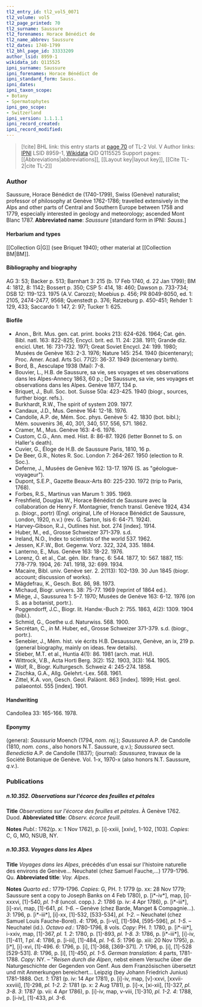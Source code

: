 ```yaml
---
tl2_entry_id: tl2_vol5_0071
tl2_volume: vol5
tl2_page_printed: 70
tl2_surname: Saussure
tl2_forenames: Horace Bénédict de
tl2_name_abbrev: Saussure
tl2_dates: 1740-1799
tl2_bhl_page_id: 33333209
author_lsid: 8959-1
wikidata_id: Q115525
ipni_surname: Saussure
ipni_forenames: Horace Bénédict de
ipni_standard_form: Sauss.
ipni_dates: 
ipni_taxon_scope: 
- Botany
- Spermatophytes
ipni_geo_scope: 
- Switzerland
ipni_version: 1.1.1.1
ipni_record_created: 
ipni_record_modified:
---
```


> [!cite] BHL link: this entry starts at [page 70](https://www.biodiversitylibrary.org/page/33333209) of TL-2 Vol. V
> Author links: [IPNI](https://www.ipni.org/a/8959-1) LSID 8959-1, [Wikidata](https://www.wikidata.org/wiki/Q115525) QID Q115525
> Support pages: [[Abbreviations|abbreviations]], [[Layout key|layout key]], [[Cite TL-2|cite TL-2]]

### Author

Saussure, Horace Bénédict de (1740-1799), Swiss (Genève) naturalist; professor of philosophy at Genève 1762-1786; travelled extensively in the Alps and other parts of Central and Southern Europe between 1758 and 1779, especially interested in geology and meteorology; ascended Mont Blanc 1787. 
**Abbreviated name**: *Saussure* \[standard form in IPNI: *Sauss.*\]

#### Herbarium and types

[[Collection G|G]] (see Briquet 1940); other material at [[Collection BM|BM]].

#### Bibliography and biography

AG 3: 53; Backer p. 513; Barnhart 3: 215 (b. 17 Feb 1740, d. 22 Jan 1799); BM 4: 1812, 8: 1142; Bossert p. 350; CSP 5: 414, 18: 460; Dawson p. 733-734; DSB 12: 119-123. 1975 (A.V. Carozzi); Moebius p. 456; PR 8049-8050, ed. 1: 2105, 2474-2477, 9568; Quenstedt p. 376; Ratzeburg p. 450-451; Rehder 1: 129, 433; Saccardo 1: 147, 2: 97; Tucker 1: 625.

#### Biofile

- Anon., Brit. Mus. gen. cat. print. books 213: 624-626. 1964; Cat. gén. Bibl. natl. 163: 822-825; Encycl. brit. ed. 11. 24: 238. 1911; Grande diz. encicl. Utet. 16: 731-732. 1971; Great Soviet Encycl. 24: 199. 1980; Musées de Genève 163: 2-3. 1976; Nature 145: 254. 1940 (bicentenary); Proc. Amer. Acad. Arts Sci. 77(2): 36-37. 1949 (bicentenary birth).
- Bord, B., Aesculape 1938 (Mai): 7-8.
- Bouvier, L., H.B. de Saussure, sa vie, ses voyages et ses observations dans les Alpes-Annecy 1863, 60 p.; De Saussure, sa vie, ses voyages et observations dans les Alpes. Genève 1877, 134 p.
- Briquet, J., Bull. Soc. bot. Suisse 50a: 423-425. 1940 (biogr., sources, further biogr. refs.).
- Burkhardt, R.W., The spirit of system 209. 1977.
- Candaux, J.D., Mus. Genève 164: 12-18. 1976.
- Candolle, A.P. de, Mém. Soc. phys. Genève 5: 42. 1830 (bot. bibl.); Mém. souvenirs 36, 40, 301, 340, 517, 556, 571. 1862.
- Cramer, M., Mus. Genève 163: 4-6. 1976.
- Custom, C.G., Ann. med. Hist. 8: 86-87. 1926 (letter Bonnet to S. on Haller's death).
- Cuvier, G., Éloge de H.B. de Saussure Paris, 1810, 16 p.
- De Beer, G.R., Notes R. Soc. London 7: 264-267. 1950 (election to R. Soc.).
- Deferne, J., Musées de Genève 162: 13-17. 1976 (S. as "géologue-voyageur").
- Dupont, S.E.P., Gazette Beaux-Arts 80: 225-230. 1972 (trip to Paris, 1768).
- Forbes, R.S., Martinus van Marum 1: 395. 1969.
- Freshfield, Douglas W., Horace Bénédict de Saussure avec la collaboration de Henry F. Montagnier, french transl. Genève 1924, 434 p. (biogr., portr) (Engl. original, Life of Horace Bénédict de Saussure, London, 1920, n.v.) (rev. G. Sarton, Isis 6: 64-71. 1924).
- Harvey-Gibson, R.J., Outlines hist. bot. 274 \[index\]. 1914.
- Huber, M., ed., Grosse Schweizer 371-379. s.d.
- Ireland, N.O., Index to scientists of the world 537. 1962.
- Jessen, K.F.W., Bot. Gegenw. Vorz. 322, 324, 335. 1884.
- Lanterno, E., Mus. Genève 163: 18-22. 1976.
- Lorenz, O. et al., Cat. gén. libr. franç. 6: 544. 1877, 10: 567. 1887, 115: 778-779. 1904, 26: 741. 1918, 32: 699. 1934.
- Macaire, Bibl. univ. Genève ser. 2. 2(113): 102-139. 30 Jun 1845 (biogr. account; discussion of works).
- Mägdefrau, K., Gesch. Bot. 86, 98. 1973.
- Michaud, Biogr. univers. 38: 75-77. 1969 (reprint of 1864 ed.).
- Miège, J., Saussurea 1: 5-7. 1970; Musées de Genève 163: 6-12. 1976 (on S. as a botanist, portr.).
- Poggendorff, J.C., Biogr. lit. Handw.-Buch 2: 755. 1863, 4(2): 1309. 1904 (bibl.).
- Schmid, G., Goethe u.d. Naturwiss. 568. 1900.
- Secrétan, C., *in* M. Huber, ed., Grosse Schweizer 371-379. s.d. (biogr., portr.).
- Senebier, J., Mém. hist. vie écrits H.B. Desaussure, Genève, an ix, 219 p. (general biography, mainly on ideas. few details).
- Stieber, M.T. et al., Huntia 4(1): 86. 1981 (arch. mat. HU).
- Wittrock, V.B., Acta Horti Berg. 3(2): 152. 1903, 3(3): 164. 1905.
- Wolf, R., Biogr. Kulturgesch. Schweiz 4: 245-274. 1858.
- Zischka, G.A., Allg. Gelehrt.-Lex. 568. 1961.
- Zittel, K.A. von, Gesch. Geol. Paläont. 863 \[index\]. 1899; Hist. geol. palaeontol. 555 \[index\]. 1901.

#### Handwriting

Candollea 33: 165-166. 1978.

#### Eponymy

(genera): *Saussuria* Moench (1794, *nom. rej.*); *Saussurea* A.P. de Candolle (1810, *nom. cons.*, also honors N.T. Saussure, *q.v.*); *Saussurea* sect. *Benedictia* A.P. de Candolle (1837); (journal): *Saussurea*, travaux de la Société Botanique de Genève. Vol. 1-x, 1970-x (also honors N.T. Saussure, *q.v.*).

### Publications

##### n.10.352. Observations sur l'écorce des feuilles et pétales

**Title**
*Observations sur l'écorce des feuilles et pétales*. À Genève 1762. Duod.
**Abbreviated title**: *Observ. écorce feuill.*

**Notes**
*Publ*.: 1762(p. x: 1 Nov 1762), p. \[i\]-xxiii, \[xxiv\], 1-102, \[103\]. *Copies*: C, G, MO, NSUB, NY.

##### n.10.353. Voyages dans les Alpes

**Title**
*Voyages dans les Alpes*, précédés d'un essai sur l'histoire naturelle des environs de Genève... Neuchatel (chez Samuel Fauche,...) 1779-1796. Qu.
**Abbreviated title**: *Voy. Alpes*.

**Notes**
*Quarto ed*.: 1779-1796. *Copies*: G, PH.
*1*: 1779 (p. xx: 28 Nov 1779; Saussure sent a copy to Joseph Banks on 4 Feb 1780), p. \[i\*-iv\*\], map, \[i\]-xxxvi, \[1\]-540, *pl. 1-8* (uncol. copp.).
*2*: 1786 (p. iv: 4 Apr 1786), p. \[i\*-iii\*\], \[i\]-xvi, map, \[1\]-641, *pl. 1-6.* – Genève (chez Barde, Manget & Compagnie...).
*3*: 1796, p. \[i\*-iii\*\], \[i\]-xx, \[1\]-532, \[533-534\], *pl. 1-2.* – Neuchatel (chez Samuel Louis Fauche-Borel).
*4*: 1796, p. \[i-vi\], \[1\]-594, \[595-596\], *pl. 1-5.* – Neuchatel (id.).
*Octavo ed*.: 1780-1796, 8 vols. *Copy*: PH.
*1*: 1780, p. \[i\*-iii\*\], i-xxiv, map, \[1\]-367, *pl. 1.*
*2*: 1780, p. \[1\]-893, *pl. 1-8.*
*3*: 1786, p. \[i\*-iii\*\], \[i\]-iv, \[1\]-411, *1 pl*.
*4*: 1786, p. \[i-iii\], \[1\]-484, *pl. 1-6.*
*5*: 1796 (p. xiii: 20 Nov 1795), p. \[i\*\], \[i\]-xvi, \[1\]-496.
*6*: 1796, p. \[i\], \[1\]-368, \[369-371\].
*7*: 1796, p. \[i\], \[1\]-528 \[529-531\].
*8*: 1796, p. \[i\], \[1\]-450, *pl. 1-5.*
*German translation*: 4 parts, 1781-1788. *Copy*: NY. – "*Reisen durch die Alpen*, nebst einem Versuche über die Naturgeschichte der Gegenden von Genf. Aus dem Französischen übersetzt und mit Anmerkungen bereichert... Leipzig (bey Johann Friedrich Junius) 1781-1888. Oct.
*1*: 1781 (p. iv: 14 Apr 1781), p. \[i\]-iv, map, \[v\]-xxvi, \[xxvii-xxviii\], \[1\]-298, *pl. 1-2.*
*2*: 1781 (p. x: 2 Aug 1781), p. \[i\]-x, \[xi-xii\], \[1\]-327, *pl. 3-8.*
*3*: 1787 (p. vii: 4 Apr 1786), p. \[i\]-iv, map, v-viii, \[1\]-310, *pl. 1-2.*
*4*: 1788, p. \[i-iv\], \[1\]-433, *pl. 3-6.*

